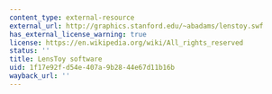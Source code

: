 ```yaml
---
content_type: external-resource
external_url: http://graphics.stanford.edu/~abadams/lenstoy.swf
has_external_license_warning: true
license: https://en.wikipedia.org/wiki/All_rights_reserved
status: ''
title: LensToy software
uid: 1f17e92f-d54e-407a-9b28-44e67d11b16b
wayback_url: ''
---
```

